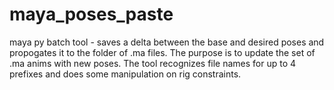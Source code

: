 # maya_poses_paste
maya py batch tool - saves a delta between the base and desired poses and propogates it to the folder of .ma files. The purpose is to update the set of .ma anims with new poses. The tool recognizes file names for up to 4 prefixes and does some manipulation on rig constraints. 
